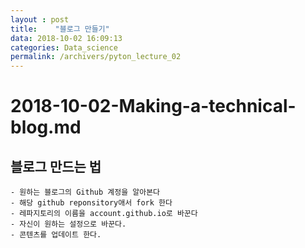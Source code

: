 ```yaml
---
layout : post
title:    "블로그 만들기"
data: 2018-10-02 16:09:13
categories: Data_science
permalink: /archivers/pyton_lecture_02
---
```


# 2018-10-02-Making-a-technical-blog.md

## 블로그 만드는 법

	- 원하는 블로그의 Github 계정을 알아본다
	- 해당 github reponsitory애서 fork 한다
	- 레파지토리의 이름을 account.github.io로 바꾼다
	- 자신이 원하는 설정으로 바꾼다.
	- 콘텐츠를 업데이트 한다.

